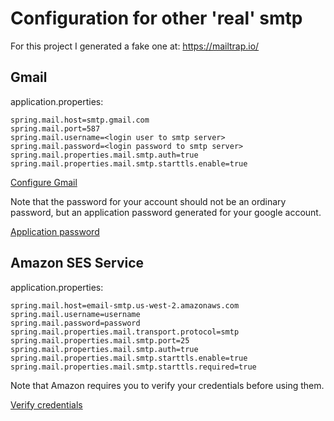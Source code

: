 # Configuration for other 'real' smtp
For this project I generated a fake one at: https://mailtrap.io/

## Gmail
application.properties:

    spring.mail.host=smtp.gmail.com
    spring.mail.port=587
    spring.mail.username=<login user to smtp server>
    spring.mail.password=<login password to smtp server>
    spring.mail.properties.mail.smtp.auth=true
    spring.mail.properties.mail.smtp.starttls.enable=true

[Configure Gmail](https://support.google.com/mail/answer/7104828?hl=en&rd=3&visit_id=637398907905631279-3666777523)

Note that the password for your account should not be an ordinary password, but an application password generated for your google account.

[Application password](https://support.google.com/accounts/answer/185833)

## Amazon SES Service
application.properties:

    spring.mail.host=email-smtp.us-west-2.amazonaws.com
    spring.mail.username=username
    spring.mail.password=password
    spring.mail.properties.mail.transport.protocol=smtp
    spring.mail.properties.mail.smtp.port=25
    spring.mail.properties.mail.smtp.auth=true
    spring.mail.properties.mail.smtp.starttls.enable=true
    spring.mail.properties.mail.smtp.starttls.required=true

Note that Amazon requires you to verify your credentials before using them.

[Verify credentials](https://docs.aws.amazon.com/ses/latest/DeveloperGuide/verify-email-addresses.html)